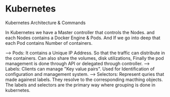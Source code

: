 # Kubernetes
Kubernetes Architecture &amp; Commands

In Kubernetes we have a Master controller that controls the Nodes. and each Nodes contains a Docker Engine & Pods. And If we go into deep that each Pod contains Number of containers. 

--> Pods: It contains a Unique IP Address. So that the traffic can distribute in the containers. Can also share the volumes, disk utilizations, Finally the pod management is done through API or delegated through controller.
--> Labels: Clients can manage "Key value pairs". Used for Identification of configuration and management system.
--> Selectors: Represent quries that made againest labels. They resolve to the corresponding macthing objects. The labels and selectors are the primary way where grouping is done in kubernetes. 




